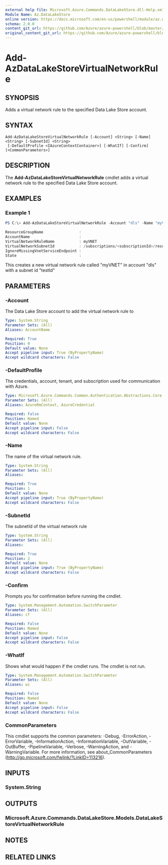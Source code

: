 ```yaml
---
external help file: Microsoft.Azure.Commands.DataLakeStore.dll-Help.xml
Module Name: Az.DataLakeStore
online version: https://docs.microsoft.com/en-us/powershell/module/az.datalakestore/add-azdatalakestorevirtualnetworkrule
schema: 2.0.0
content_git_url: https://github.com/Azure/azure-powershell/blob/master/src/ResourceManager/DataLakeStore/Commands.DataLakeStore/help/Add-AzDataLakeStoreVirtualNetworkRule.md
original_content_git_url: https://github.com/Azure/azure-powershell/blob/master/src/ResourceManager/DataLakeStore/Commands.DataLakeStore/help/Add-AzDataLakeStoreVirtualNetworkRule.md
---
```


# Add-AzDataLakeStoreVirtualNetworkRule

## SYNOPSIS
Adds a virtual network rule to the specified Data Lake Store account.

## SYNTAX

```
Add-AzDataLakeStoreVirtualNetworkRule [-Account] <String> [-Name] <String> [-SubnetId] <String>
 [-DefaultProfile <IAzureContextContainer>] [-WhatIf] [-Confirm] [<CommonParameters>]
```

## DESCRIPTION
The **Add-AzDataLakeStoreVirtualNetworkRule** cmdlet adds a virtual network rule to the specified Data Lake Store account.

## EXAMPLES

### Example 1
```powershell
PS C:\> Add-AzDataLakeStoreVirtualNetworkRule -Account "dls" -Name "myVNET" -SubnetId "testId"

ResourceGroupName                :
AccountName                      :
VirtualNetworkRuleName           : myVNET
VirtualNetworkSubnetId           : /subscriptions/<subscriptionId>/resourceGroups/<resourceGroup>/providers/Microsoft.Network/virtualNetworks/myVNET/subnets/testId
IgnoreMissingVnetServiceEndpoint :
State                            :
```

This creates a new virtual network rule called "myVNET" in account "dls" with a subnet id "testId"

## PARAMETERS

### -Account
The Data Lake Store account to add the virtual network rule to

```yaml
Type: System.String
Parameter Sets: (All)
Aliases: AccountName

Required: True
Position: 0
Default value: None
Accept pipeline input: True (ByPropertyName)
Accept wildcard characters: False
```

### -DefaultProfile
The credentials, account, tenant, and subscription used for communication with Azure.

```yaml
Type: Microsoft.Azure.Commands.Common.Authentication.Abstractions.Core.IAzureContextContainer
Parameter Sets: (All)
Aliases: AzureRmContext, AzureCredential

Required: False
Position: Named
Default value: None
Accept pipeline input: False
Accept wildcard characters: False
```

### -Name
The name of the virtual network rule.

```yaml
Type: System.String
Parameter Sets: (All)
Aliases:

Required: True
Position: 1
Default value: None
Accept pipeline input: True (ByPropertyName)
Accept wildcard characters: False
```

### -SubnetId
The subnetId of the virtual network rule

```yaml
Type: System.String
Parameter Sets: (All)
Aliases:

Required: True
Position: 2
Default value: None
Accept pipeline input: True (ByPropertyName)
Accept wildcard characters: False
```

### -Confirm
Prompts you for confirmation before running the cmdlet.

```yaml
Type: System.Management.Automation.SwitchParameter
Parameter Sets: (All)
Aliases: cf

Required: False
Position: Named
Default value: None
Accept pipeline input: False
Accept wildcard characters: False
```

### -WhatIf
Shows what would happen if the cmdlet runs.
The cmdlet is not run.

```yaml
Type: System.Management.Automation.SwitchParameter
Parameter Sets: (All)
Aliases: wi

Required: False
Position: Named
Default value: None
Accept pipeline input: False
Accept wildcard characters: False
```

### CommonParameters
This cmdlet supports the common parameters: -Debug, -ErrorAction, -ErrorVariable, -InformationAction, -InformationVariable, -OutVariable, -OutBuffer, -PipelineVariable, -Verbose, -WarningAction, and -WarningVariable. For more information, see about_CommonParameters (http://go.microsoft.com/fwlink/?LinkID=113216).

## INPUTS

### System.String

## OUTPUTS

### Microsoft.Azure.Commands.DataLakeStore.Models.DataLakeStoreVirtualNetworkRule

## NOTES

## RELATED LINKS
